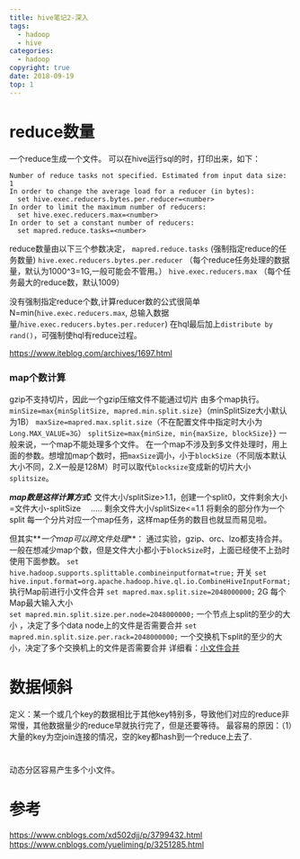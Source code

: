 ```yaml
---
title: hive笔记2-深入
tags:
  - hadoop
  - hive
categories:
  - hadoop
copyright: true
date: 2018-09-19
top: 1
---
```

# reduce数量
一个reduce生成一个文件。
可以在hive运行sql的时，打印出来，如下：
```
Number of reduce tasks not specified. Estimated from input data size: 1
In order to change the average load for a reducer (in bytes):
  set hive.exec.reducers.bytes.per.reducer=<number>
In order to limit the maximum number of reducers:
  set hive.exec.reducers.max=<number>
In order to set a constant number of reducers:
  set mapred.reduce.tasks=<number>
```
reduce数量由以下三个参数决定，
`mapred.reduce.tasks` (强制指定reduce的任务数量)
`hive.exec.reducers.bytes.per.reducer` （每个reduce任务处理的数据量，默认为1000^3=1G,一般可能会不管用。）
`hive.exec.reducers.max` （每个任务最大的reduce数，默认1009）

没有强制指定reduce个数,计算reducer数的公式很简单N=min(`hive.exec.reducers.max`, 总输入数据量/`hive.exec.reducers.bytes.per.reducer`)
在hql最后加上`distribute by rand()`，可强制使hql有reduce过程。

https://www.iteblog.com/archives/1697.html

### map个数计算
gzip不支持切片，因此一个gzip压缩文件不能通过切片 由多个map执行。
`minSize=max{minSplitSize, mapred.min.split.size}`（minSplitSize大小默认为1B）
`maxSize=mapred.max.split.size`（不在配置文件中指定时大小为`Long.MAX_VALUE=3G`）
`splitSize=max{minSize, min{maxSize, blockSize}}`
一般来说，一个map不能处理多个文件。
在一个map不涉及到多文件处理时，用上面的参数。想增加map个数时，把`maxSize`调小，小于`blockSize`（不同版本默认大小不同，2.X一般是128M）时可以取代`blocksize`变成新的切片大小`splitsize`。

**_map数是这样计算方式:_**
文件大小/splitSize>1.1，创建一个split0，文件剩余大小=文件大小-splitSize
　.....
剩余文件大小/splitSize<=1.1 将剩余的部分作为一个split
每一个分片对应一个map任务，这样map任务的数目也就显而易见啦。 

但其实**_一个map可以跨文件处理_**：
通过实验，gzip、orc、lzo都支持合并。
一般在想减少map个数，但是文件大小都小于`blockSize`时，上面已经使不上劲时使用下面参数。
`set hive.hadoop.supports.splittable.combineinputformat=true;` 开关
`set hive.input.format=org.apache.hadoop.hive.ql.io.CombineHiveInputFormat;` 执行Map前进行小文件合并
`set mapred.max.split.size=2048000000;` 2G 每个Map最大输入大小  
`set mapred.min.split.size.per.node=2048000000;` 一个节点上split的至少的大小 ，决定了多个data node上的文件是否需要合并
`set mapred.min.split.size.per.rack=2048000000;` 一个交换机下split的至少的大小，决定了多个交换机上的文件是否需要合并
详细看：[小文件合并](/2018/10/19/hive小文件合并/)

# 数据倾斜
定义：某一个或几个key的数据相比于其他key特别多，导致他们对应的reduce非常慢，其他数据量少的reduce早就执行完了，但是还要等待。
最容易的原因：（1）大量的key为空join连接的情况，空的key都hash到一个reduce上去了.

#
动态分区容易产生多个小文件。

# 参考
https://www.cnblogs.com/xd502djj/p/3799432.html
https://www.cnblogs.com/yueliming/p/3251285.html